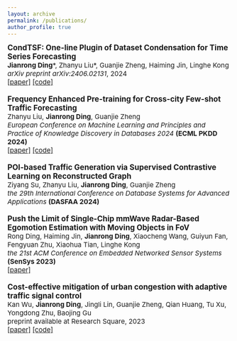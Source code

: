 ```yaml
---
layout: archive
permalink: /publications/
author_profile: true
---
```


<p style="margin: 0; font-size: 17px;"><b>CondTSF: One-line Plugin of Dataset Condensation for Time Series Forecasting</b></p>
<p style="margin: 0; font-size: 15px;"><b>Jianrong Ding</b>*, Zhanyu Liu*, Guanjie Zheng, Haiming Jin, Linghe Kong</p>
<p style="margin: 0; font-size: 15px;"><i>arXiv preprint arXiv:2406.02131</i>, 2024</p>
<p style="margin: 0; font-size: 15px;"><a href="https://arxiv.org/abs/2406.02131">[paper]</a>  <a href="https://github.com/RafaDD/CondTSF">[code]</a>
<div style="height: 19px;"></div>

<p style="margin: 0; font-size: 17px;"><b>Frequency Enhanced Pre-training for Cross-city Few-shot Traffic Forecasting</b></p>
<p style="margin: 0; font-size: 15px;">Zhanyu Liu, <b>Jianrong Ding</b>, Guanjie Zheng</p>
<p style="margin: 0; font-size: 15px;"><i>European Conference on Machine Learning and Principles and Practice of Knowledge Discovery in Databases 2024</i> <b>(ECML PKDD 2024)</b></p>
<p style="margin: 0; font-size: 15px;"><a href="https://arxiv.org/abs/2406.02614">[paper]</a>  <a href="https://github.com/RafaDD/FEPCross">[code]</a>
<div style="height: 19px;"></div>

<p style="margin: 0; font-size: 17px;"><b>POI-based Traffic Generation via Supervised Contrastive Learning on Reconstructed Graph</b></p>
<p style="margin: 0; font-size: 15px;">Ziyang Su, Zhanyu Liu, <b>Jianrong Ding</b>, Guanjie Zheng</p>
<p style="margin: 0; font-size: 15px;"><i>the 29th International Conference on Database Systems for Advanced Applications</i> <b>(DASFAA 2024)</b></p>
<div style="height: 19px;"></div>

<p style="margin: 0; font-size: 17px;"><b>Push the Limit of Single-Chip mmWave Radar-Based Egomotion Estimation with Moving Objects in FoV</b></p>
<p style="margin: 0; font-size: 15px;">Rong Ding, Haiming Jin, <b>Jianrong Ding</b>, Xiaocheng Wang, Guiyun Fan, Fengyuan Zhu, Xiaohua Tian, Linghe Kong</p>
<p style="margin: 0; font-size: 15px;"><i>the 21st ACM Conference on Embedded Networked Sensor Systems</i> <b>(SenSys 2023)</b></p>
<p style="margin: 0; font-size: 15px;"><a href="https://dl.acm.org/doi/10.1145/3625687.3625795">[paper]</a>
<div style="height: 19px;"></div>

<p style="margin: 0; font-size: 17px;"><b>Cost-effective mitigation of urban congestion with adaptive traffic signal control</b></p>
<p style="margin: 0; font-size: 15px;">Kan Wu, <b>Jianrong Ding</b>, Jingli Lin, Guanjie Zheng, Qian Huang, Tu Xu, Yongdong Zhu, Baojing Gu</p>
<p style="margin: 0; font-size: 15px;">preprint available at Research Square, 2023</p>
<p style="margin: 0; font-size: 15px;"><a href="https://doi.org/10.21203/rs.3.rs-3176883/v1">[paper]</a>  <a href="https://github.com/Kanstarry9T/Cong_ATSC">[code]</a>
